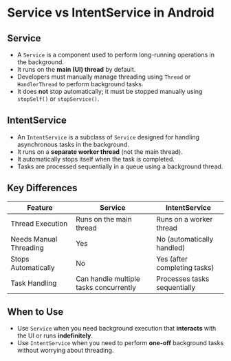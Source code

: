 # Service vs IntentService in Android

## Service
- A `Service` is a component used to perform long-running operations in the background.
- It runs on the **main (UI) thread** by default.
- Developers must manually manage threading using `Thread` or `HandlerThread` to perform background tasks.
- It does **not** stop automatically; it must be stopped manually using `stopSelf()` or `stopService()`.

## IntentService
- An `IntentService` is a subclass of `Service` designed for handling asynchronous tasks in the background.
- It runs on a **separate worker thread** (not the main thread).
- It automatically stops itself when the task is completed.
- Tasks are processed sequentially in a queue using a background thread.

## Key Differences
| Feature           | Service                | IntentService         |
|------------------|----------------------|----------------------|
| Thread Execution | Runs on the main thread | Runs on a worker thread |
| Needs Manual Threading | Yes | No (automatically handled) |
| Stops Automatically | No | Yes (after completing tasks) |
| Task Handling | Can handle multiple tasks concurrently | Processes tasks sequentially |

## When to Use
- Use `Service` when you need background execution that **interacts** with the UI or runs **indefinitely**.
- Use `IntentService` when you need to perform **one-off** background tasks without worrying about threading.

